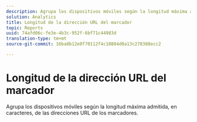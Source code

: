 ```yaml
---
description: Agrupa los dispositivos móviles según la longitud máxima admitida, en caracteres, de las direcciones URL de los marcadores.
solution: Analytics
title: Longitud de la dirección URL del marcador
topic: Reports
uuid: 74afd06c-fe3e-4b3c-952f-6bf71c44983d
translation-type: tm+mt
source-git-commit: 16ba0b12e0f70112f4c10804d0a13c278388ecc2

---
```



# Longitud de la dirección URL del marcador

Agrupa los dispositivos móviles según la longitud máxima admitida, en caracteres, de las direcciones URL de los marcadores.


